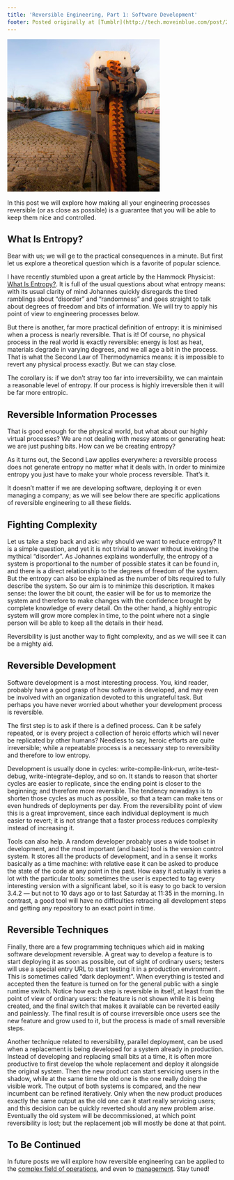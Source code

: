 ```yaml
---
title: 'Reversible Engineering, Part 1: Software Development'
footer: Posted originally at [Tumblr](http://tech.moveinblue.com/post/22751270662/reversible-engineering-part-1-software) on 2012-05-09.
---
```


![Photo credit: [Stephen Heron.](http://www.flickr.com/photos/sbh/6925011571/in/photostream)](pics/reversible-engineering-part-1.jpg "Sluice gate gear")

In this post we will explore how making all your engineering processes reversible (or as close as possible) is a guarantee that you will be able to keep them nice and controlled.

## What Is Entropy?

Bear with us; we will ge to the practical consequences in a minute. But first let us explore a theoretical question which is a favorite of popular science.

I have recently stumbled upon a great article by the Hammock Physicist: [What Is Entropy?](http://www.science20.com/hammock_physicist/what_entropy-89730). It is full of the usual questions about what entropy means: with its usual clarity of mind Johannes quickly disregards the tired ramblings about “disorder” and “randomness” and goes straight to talk about degrees of freedom and bits of information. We will try to apply his point of view to engineering processes below.

But there is another, far more practical definition of entropy: it is minimised when a process is nearly reversible. That is it! Of course, no physical process in the real world is exactly reversible: energy is lost as heat, materials degrade in varying degrees, and we all age a bit in the process. That is what the Second Law of Thermodynamics means: it is impossible to revert any physical process exactly. But we can stay close.

The corollary is: if we don’t stray too far into irreversibility, we can maintain a reasonable level of entropy. If our process is highly irreversible then it will be far more entropic.

## Reversible Information Processes

That is good enough for the physical world, but what about our highly virtual processes? We are not dealing with messy atoms or generating heat: we are just pushing bits. How can we be creating entropy?

As it turns out, the Second Law applies everywhere: a reversible process does not generate entropy no matter what it deals with. In order to minimize entropy you just have to make your whole process reversible. That’s it.

It doesn’t matter if we are developing software, deploying it or even managing a company; as we will see below there are specific applications of reversible engineering to all these fields.

## Fighting Complexity

Let us take a step back and ask: why should we want to reduce entropy? It is a simple question, and yet it is not trivial to answer without invoking the mythical “disorder”. As Johannes explains wonderfully, the entropy of a system is proportional to the number of possible states it can be found in, and there is a direct relationship to the degrees of freedom of the system. But the entropy can also be explained as the number of bits required to fully describe the system. So our aim is to minimize this description. It makes sense: the lower the bit count, the easier will be for us to memorize the system and therefore to make changes with the confidence brought by complete knowledge of every detail. On the other hand, a highly entropic system will grow more complex in time, to the point where not a single person will be able to keep all the details in their head.

Reversibility is just another way to fight complexity, and as we will see it can be a mighty aid.

## Reversible Development

Software development is a most interesting process. You, kind reader, probably have a good grasp of how software is developed, and may even be involved with an organization devoted to this ungrateful task. But perhaps you have never worried about whether your development process is reversible.

The first step is to ask if there is a defined process. Can it be safely repeated, or is every project a collection of heroic efforts which will never be replicated by other humans? Needless to say, heroic efforts are quite irreversible; while a repeatable process is a necessary step to reversibility and therefore to low entropy.

Development is usually done in cycles: write-compile-link-run, write-test-debug, write-integrate-deploy, and so on. It stands to reason that shorter cycles are easier to replicate, since the ending point is closer to the beginning; and therefore more reversible. The tendency nowadays is to shorten those cycles as much as possible, so that a team can make tens or even hundreds of deployments per day. From the reversibility point of view this is a great improvement, since each individual deployment is much easier to revert; it is not strange that a faster process reduces complexity instead of increasing it.

Tools can also help. A random developer probably uses a wide toolset in development, and the most important (and basic) tool is the version control system. It stores all the products of development, and in a sense it works basically as a time machine: with relative ease it can be asked to produce the state of the code at any point in the past. How easy it actually is varies a lot with the particular tools: sometimes the user is expected to tag every interesting version with a significant label, so it is easy to go back to version 3.4.2 — but not to 10 days ago or to last Saturday at 11:35 in the morning. In contrast, a good tool will have no difficulties retracing all development steps and getting any repository to an exact point in time.

## Reversible Techniques

Finally, there are a few programming techniques which aid in making software development reversible. A great way to develop a feature is to start deploying it as soon as possible, out of sight of ordinary users; testers will use a special entry URL to start testing it in a production environment . This is sometimes called “dark deployment”. When everything is tested and accepted then the feature is turned on for the general public with a single runtime switch. Notice how each step is reversible in itself, at least from the point of view of ordinary users: the feature is not shown while it is being created, and the final switch that makes it available can be reverted easily and painlessly. The final result is of course irreversible once users see the new feature and grow used to it, but the process is made of small reversible steps.

Another technique related to reversibility, parallel deployment, can be used when a replacement is being developed for a system already in production. Instead of developing and replacing small bits at a time, it is often more productive to first develop the whole replacement and deploy it alongside the original system. Then the new product can start servicing users in the shadow, while at the same time the old one is the one really doing the visible work. The output of both systems is compared, and the new incumbent can be refined iteratively. Only when the new product produces exactly the same output as the old one can it start really servicing users; and this decision can be quickly reverted should any new problem arise. Eventually the old system will be decommissioned, at which point reversibility is lost; but the replacement job will mostly be done at that point.

## To Be Continued

In future posts we will explore how reversible engineering can be applied to the [complex field of operations](reversible-engineering-part-2.html), and even to [management](reversible-engineering-part-3.html). Stay tuned!

